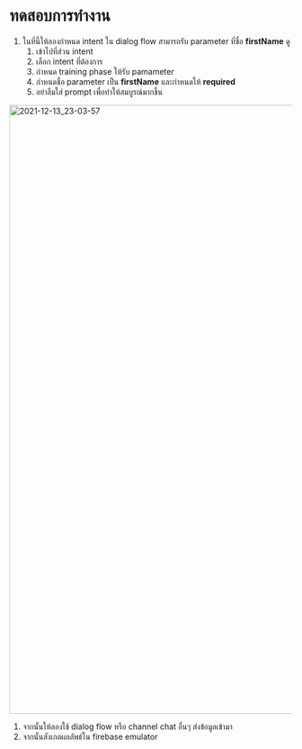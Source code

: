 
# ทดสอบการทำงาน

1. ในที่นี้ให้ลองกำหนด intent ใน dialog flow สามารถรับ parameter ที่ชื่อ **firstName** ดู 
   1. เข้าไปที่ส่วน intent
   2. เลือก intent ที่ต้องการ
   3. กำหนด training phase ให้รับ pamameter
   4. กำหนดชื่อ parameter เป็น **firstName** และกำหนดให้ **required**
   5. อย่าลืมใส่ prompt เพื่อทำให้สมบูรณ์มากขึ้น 

<img width="1082" alt="2021-12-13_23-03-57" src="https://user-images.githubusercontent.com/85179/145846830-4f393757-c6a4-495a-b50e-ea6995168bb3.png">


1. จากนั้นให้ลองใช้ dialog flow หรือ channel chat อื่นๆ ส่งข้อมูลเข้ามา
2. จากนั้นสังเกตผลลัพธ์ใน firebase emulator
